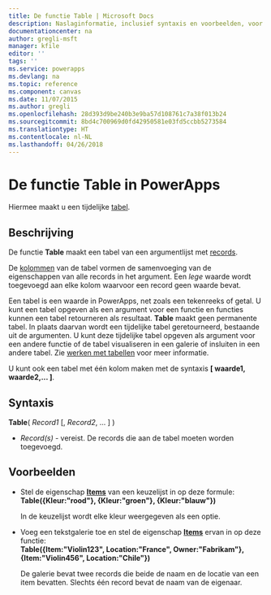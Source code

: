 ```yaml
---
title: De functie Table | Microsoft Docs
description: Naslaginformatie, inclusief syntaxis en voorbeelden, voor de functie Table in PowerApps
documentationcenter: na
author: gregli-msft
manager: kfile
editor: ''
tags: ''
ms.service: powerapps
ms.devlang: na
ms.topic: reference
ms.component: canvas
ms.date: 11/07/2015
ms.author: gregli
ms.openlocfilehash: 28d393d9be240b3e9ba57d108761c7a38f013b24
ms.sourcegitcommit: 8bd4c700969d0fd42950581e03fd5ccbb5273584
ms.translationtype: HT
ms.contentlocale: nl-NL
ms.lasthandoff: 04/26/2018
---
```

# <a name="table-function-in-powerapps"></a>De functie Table in PowerApps
Hiermee maakt u een tijdelijke [tabel](../working-with-tables.md).

## <a name="description"></a>Beschrijving
De functie **Table** maakt een tabel van een argumentlijst met [records](../working-with-tables.md#records).

De [kolommen](../working-with-tables.md#columns) van de tabel vormen de samenvoeging van de eigenschappen van alle records in het argument. Een *lege* waarde wordt toegevoegd aan elke kolom waarvoor een record geen waarde bevat.

Een tabel is een waarde in PowerApps, net zoals een tekenreeks of getal. U kunt een tabel opgeven als een argument voor een functie en functies kunnen een tabel retourneren als resultaat. **Table** maakt geen permanente tabel. In plaats daarvan wordt een tijdelijke tabel geretourneerd, bestaande uit de argumenten.  U kunt deze tijdelijke tabel opgeven als argument voor een andere functie of de tabel visualiseren in een galerie of insluiten in een andere tabel.  Zie [werken met tabellen](../working-with-tables.md) voor meer informatie.

U kunt ook een tabel met één kolom maken met de syntaxis **[ waarde1, waarde2,... ]**.

## <a name="syntax"></a>Syntaxis
**Table**( *Record1* [, *Record2*, ... ] )

* *Record(s)* - vereist. De records die aan de tabel moeten worden toegevoegd.

## <a name="examples"></a>Voorbeelden
* Stel de eigenschap **[Items](../controls/properties-core.md)** van een keuzelijst in op deze formule:
  <br>**Table({Kleur:"rood"}, {Kleur:"groen"}, {Kleur:"blauw"})**
  
    In de keuzelijst wordt elke kleur weergegeven als een optie.
* Voeg een tekstgalerie toe en stel de eigenschap **[Items](../controls/properties-core.md)** ervan in op deze functie:<br>
  **Table({Item:"Violin123", Location:"France", Owner:"Fabrikam"}, {Item:"Violin456", Location:"Chile"})**
  
    De galerie bevat twee records die beide de naam en de locatie van een item bevatten. Slechts één record bevat de naam van de eigenaar.

